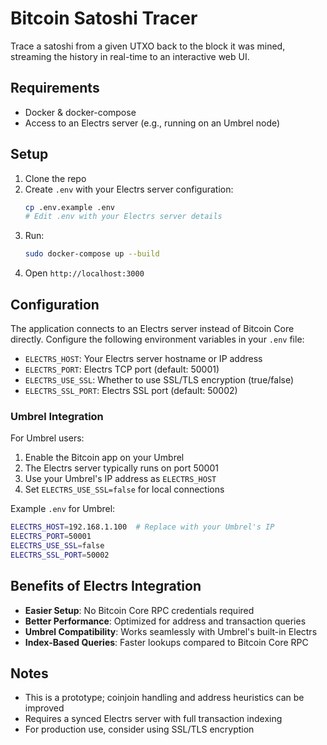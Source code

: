 # Bitcoin Satoshi Tracer

Trace a satoshi from a given UTXO back to the block it was mined, streaming the history in real-time to an interactive web UI.

## Requirements
- Docker & docker-compose
- Access to an Electrs server (e.g., running on an Umbrel node)

## Setup
1. Clone the repo
2. Create `.env` with your Electrs server configuration:
   ```bash
   cp .env.example .env
   # Edit .env with your Electrs server details
   ```
3. Run:
   ```bash
   sudo docker-compose up --build
   ```
4. Open `http://localhost:3000`

## Configuration

The application connects to an Electrs server instead of Bitcoin Core directly. Configure the following environment variables in your `.env` file:

- `ELECTRS_HOST`: Your Electrs server hostname or IP address
- `ELECTRS_PORT`: Electrs TCP port (default: 50001)
- `ELECTRS_USE_SSL`: Whether to use SSL/TLS encryption (true/false)
- `ELECTRS_SSL_PORT`: Electrs SSL port (default: 50002)

### Umbrel Integration

For Umbrel users:
1. Enable the Bitcoin app on your Umbrel
2. The Electrs server typically runs on port 50001
3. Use your Umbrel's IP address as `ELECTRS_HOST`
4. Set `ELECTRS_USE_SSL=false` for local connections

Example `.env` for Umbrel:
```bash
ELECTRS_HOST=192.168.1.100  # Replace with your Umbrel's IP
ELECTRS_PORT=50001
ELECTRS_USE_SSL=false
ELECTRS_SSL_PORT=50002
```

## Benefits of Electrs Integration

- **Easier Setup**: No Bitcoin Core RPC credentials required
- **Better Performance**: Optimized for address and transaction queries
- **Umbrel Compatibility**: Works seamlessly with Umbrel's built-in Electrs
- **Index-Based Queries**: Faster lookups compared to Bitcoin Core RPC

## Notes
- This is a prototype; coinjoin handling and address heuristics can be improved
- Requires a synced Electrs server with full transaction indexing
- For production use, consider using SSL/TLS encryption